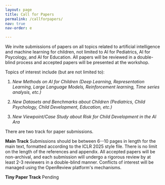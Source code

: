 ```yaml
---
layout: page
title: Call for Papers
permalink: /callforpapers/
nav: true
nav-order: e

---
```

We invite submissions of papers on all topics related to artificial intelligence and machine learning for children, not limited to AI for Pediatrics, AI for Psycology, and AI for Education. All papers will be reviewed in a double-blind process and accepted papers will be presented at the workshop.

Topics of interest include (but are not limited to):

1. *New Methods on AI for Children (Deep Learning, Representation Learning, Large Language Models, Reinforcement learning, Time series analysis, etc.)*

2. *New Datasets and Benchmarks about Children (Pediatrics, Child Psychology, Child Development, Education, etc.)*

3. *New Viewpoint/Case Study about Risk for Child Development in the AI Ara*

There are two track for paper submissions.

**Main Track** Submissions should be between 6--10 pages in length for the main text, formatted according to the ICLR 2025 style file. There is no limit on the length of the references and appendix. All accepted papers will be non-archival, and each submission will undergo a rigorous review by at least 2-3 reviewers in a double-blind manner. Conflicts of interest will be managed using the OpenReview platform's mechanisms.


**Tiny Paper Track** Pending


